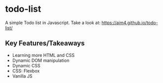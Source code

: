 # todo-list
A simple Todo list in Javascript. Take a look at: https://aim4.github.io/todo-list/

## Key Features/Takeaways
- Learning more HTML and CSS
- Dynamic DOM manipulation
- Dynamic CSS
- CSS: Flexbox
- Vanilla JS
